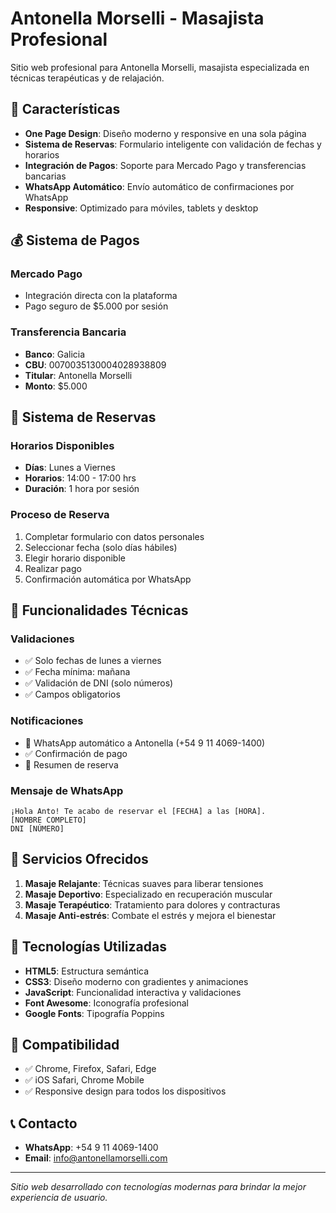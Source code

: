 # Antonella Morselli - Masajista Profesional

Sitio web profesional para Antonella Morselli, masajista especializada en técnicas terapéuticas y de relajación.

## 🌟 Características

- **One Page Design**: Diseño moderno y responsive en una sola página
- **Sistema de Reservas**: Formulario inteligente con validación de fechas y horarios
- **Integración de Pagos**: Soporte para Mercado Pago y transferencias bancarias
- **WhatsApp Automático**: Envío automático de confirmaciones por WhatsApp
- **Responsive**: Optimizado para móviles, tablets y desktop

## 💰 Sistema de Pagos

### Mercado Pago
- Integración directa con la plataforma
- Pago seguro de $5.000 por sesión

### Transferencia Bancaria
- **Banco**: Galicia
- **CBU**: 0070035130004028938809
- **Titular**: Antonella Morselli
- **Monto**: $5.000

## 📅 Sistema de Reservas

### Horarios Disponibles
- **Días**: Lunes a Viernes
- **Horarios**: 14:00 - 17:00 hrs
- **Duración**: 1 hora por sesión

### Proceso de Reserva
1. Completar formulario con datos personales
2. Seleccionar fecha (solo días hábiles)
3. Elegir horario disponible
4. Realizar pago
5. Confirmación automática por WhatsApp

## 📱 Funcionalidades Técnicas

### Validaciones
- ✅ Solo fechas de lunes a viernes
- ✅ Fecha mínima: mañana
- ✅ Validación de DNI (solo números)
- ✅ Campos obligatorios

### Notificaciones
- 📧 WhatsApp automático a Antonella (+54 9 11 4069-1400)
- ✅ Confirmación de pago
- 📄 Resumen de reserva

### Mensaje de WhatsApp
```
¡Hola Anto! Te acabo de reservar el [FECHA] a las [HORA].
[NOMBRE COMPLETO]
DNI [NÚMERO]
```

## 🎨 Servicios Ofrecidos

1. **Masaje Relajante**: Técnicas suaves para liberar tensiones
2. **Masaje Deportivo**: Especializado en recuperación muscular  
3. **Masaje Terapéutico**: Tratamiento para dolores y contracturas
4. **Masaje Anti-estrés**: Combate el estrés y mejora el bienestar

## 🚀 Tecnologías Utilizadas

- **HTML5**: Estructura semántica
- **CSS3**: Diseño moderno con gradientes y animaciones
- **JavaScript**: Funcionalidad interactiva y validaciones
- **Font Awesome**: Iconografía profesional
- **Google Fonts**: Tipografía Poppins

## 📱 Compatibilidad

- ✅ Chrome, Firefox, Safari, Edge
- ✅ iOS Safari, Chrome Mobile
- ✅ Responsive design para todos los dispositivos

## 📞 Contacto

- **WhatsApp**: +54 9 11 4069-1400
- **Email**: info@antonellamorselli.com

---

*Sitio web desarrollado con tecnologías modernas para brindar la mejor experiencia de usuario.* 